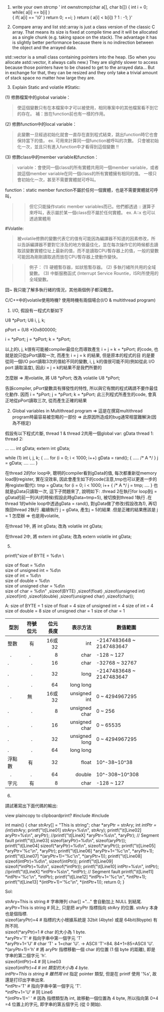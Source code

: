 1. write your own strcmp 
' int ownstrcmp(char a[], char b[])
{
   int i = 0;
   while( a[i] == b[i] )  
   {
      if( a[i] == '\0' ) 
        return 0;
      ++i;
   }
   return  ( a[i] < b[i]) ? 1 : -1;
}'

2. Compare array and list
std::array is just a class version of the classic C array. That means its size is fixed at compile time and it will be allocated as a single chunk (e.g. taking space on the stack). The advantage it has is slightly better performance because there is no indirection between the object and the arrayed data.  

std::vector is a small class containing pointers into the heap. (So when you allocate astd::vector, it always calls new.) They are slightly slower to access because those pointers have to be chased to get to the arrayed data... But in exchange for that, they can be resized and they only take a trivial amount of stack space no matter how large they are.


3. Explain Static and volatile
#Static:

(1) 修飾檔案中的global variable：
> 使這個變數只有在本檔案中才可以被使用，相同專案中的其他檔案看不到它的存在。
> 補：放在function前也有一樣的作用。

(2) 修飾function中的local variable：
> 此變數一旦經過初始化就會一直存在直到程式結束，跳出function時它也會保持當下的值，
> ex. 可用來計算同一個function被呼叫的次數。
> 只會被初始化一次，並且只有進入function中才看得到這個變數 !!

(3) 修飾class中的member variable和function：
> variable：會使同一個class的所有實體共用同一個member variable，或者說這個member variable在同一個class的所有實體擁有相同的值。
> 一樣只會初始化一次，甚至不需要實體就可呼叫。

function：static member function不屬於任何一個實體，也是不需要實體就可呼叫，
>> 但它只能操作static member variables而已。他們都透過 :: 運算子來呼叫，表示屬於某一個class但不屬於任何實體。 ex. A::x 也可以透過實體用

#Volatile:

> 被volatile修飾的變數代表它的值有可能因為編譯器不知道的因素修改，所以告訴編譯器不要對它涉及的地方做最佳化，並在每次操作它的時候都去讀取該變數實體位址上最新的值，而不是讀取CPU暫存器上的值，一般的變數可能因為剛剛讀取過而放在CPU暫存器上使動作變快。

>> 例子：
>> (1) 硬體暫存器，如狀態暫存器。
>> (2) 多執行緒所共用的全域變數。
>> (3) 中斷服務函式 (Interrupt Service Rountie，ISR)所使用的全域變數。

囧~ 我只能了解多執行緒的情況，其他兩個例子都沒概念。


C/C++中的volatile使用時機?
使用時機有兩個場合(I/O & multithread program)
1. I/O, 假設有一程式片斷如下

U8 *pPort;
U8 i, j, k;

pPort = (U8 *)0x800000;

i = *pPort; 
j = *pPort; 
k = *pPort; 

以上的i, j, k很有可能被compiler最佳化而導致產生
i = j = k = *pPort;
的code, 也就是說只從pPort讀取一次, 而產生 i = j = k 的結果, 但是原本的程式的目
的是要從同一個I/O port讀取3次的值給不同的變數, i, j, k的值很可能不同(例如從此
I/O port 讀取溫度), 因此i = j = k的結果不是我們所要的

怎麼辦 => 用volatile, 將
U8 *pPort;
改為
volatile U8 *pPort;

告訴compiler, pPort變數具有揮發性的特性, 所以與它有關的程式碼請不要作最佳化動作. 因而 
i = *pPort; 
j = *pPort; 
k = *pPort; 
此三列程式所產生的code, 會真正地從pPort讀取三次, 從而產生正確的結果

2. Global variables in Multithread program 
=> 這是在撰寫multithread program時最容易被忽略的一部份
=> 此原因所造成的bug通常相當難解決(因為不穩定)

假設有以下程式片斷, thread 1 & thread 2共用一個global var: gData 
thread 1: thread 2: 

... .... 
int gData; extern int gData; 

while (1) int i, j, k; 
{ 
.... for (i = 0; i < 1000; i++)
gData = rand(); { 
..... /* A */
} j = gData; 
.... 
.... } 

在thread 2的for loop中, 聰明的compiler看到gData的值, 每次都重新從memory load到register, 
實在沒效率, 因此會產生如下的code(注意,tmp也可以更進一步的用register取代):
tmp = gData;
for (i = 0; i < 1000; i++ 
{ 
/* A */
j = tmp; 
.... 
} 
也就是gData只讀取一次, 這下子問題來了, 說明如下:
.thread 2在執行for loop到j = gData的前一列(A)的時候(假設此時gData=tmp=5), 被切換到thread 1執行
.在thread 1的while loop中透過gData = rand(), 對gData做了修改(假設改為1), 再切換回thread 2執行
.繼續執行 j = gData, 產生j = 5的結果
.但是正確的結果應該是 j = 1
怎麼辦 => 也是用volatile,

在thread 1中, 將
int gData; 
改為
volatile int gData; 

在thread 2中, 將
extern int gData; 
改為
extern volatile int gData; 


5.
printf("size of BYTE = %d\n \

  size of float = %d\n \
   size of unsigned int = %d\n \
  size of int = %d\n \
  size of double = %d\n \
  size of unsigned char = %d\n \
  size of char = %d\n" 
  ,sizeof(BYTE)
  ,sizeof(float)
  ,sizeof(unsigned int)
  ,sizeof(int)
  ,sizeof(double)
  ,sizeof(unsigned char)
  ,sizeof(char));

A:
size of BYTE = 1
size of float = 4
size of unsigned int = 4
size of int = 4
size of double = 8
size of unsigned char = 1
size of char = 1
				

型別           | 符號位元  | 位元長度 | 表示方法 | 數值範圍
---------------|:--------:|--------:| -------:|------------------------
整數    | 有    |  16或32  |    int | -2147483648 ~ 2147483647
   .     |  .     |  8 |  char | -128 ~ 127
   .     |  .     | 16 |  char | -32768 ~ 32767
   .     |  .     |  32 |  long | -2147483648 ~ 2147483647
   .     |  .     | 64 |  long long | 
   .     | 無    |  16或32  |  unsigned int | 0 ~ 4294967295
   .    |   .    |  8 | unsigned char | 0 ~ 256
   .     |  .     | 16 | unsigned char | 0 ~ 65535
   .     |  .     |  32 | unsigned long | 0 ~ 4294967295
   .     |  .     | 64 |  long long |  
浮點數   | 有    |  32 |  float | 10^-38~10^38
   .     |  .     | 64 |  double | 10^-308~10^308
字元    | 有 |  8 |  char | -128 ~ 127



6.
請試著寫出下面代碼的輸出:

view plaincopy to clipboardprint?
#include 
#include 

int main() 
{ 
char strAry[] = "This is string"; 
char *aryPtr = strAry; 
int *intPtr = (int*)strAry; 
printf("\t[Line01] strAry=%s\n", strAry); 
printf("\t[Line02] aryPtr=%s\n", aryPtr); 
//printf("\t[LineX] *aryPtr=%s\n", *aryPtr); // Segment fault 
printf("\t[Line03] sizeof(aryPtr)=%d\n", sizeof(aryPtr)); 
printf("\t[Line04] sizeof(*aryPtr)=%d\n", sizeof(*aryPtr)); 
printf("\t[Line05] *aryPtr='%c'\n", *aryPtr); 
printf("\t[Line06] *aryPtr+1='%c'\n", *aryPtr+1); 
printf("\t[Line07] *(aryPtr+1)='%c'\n", *(aryPtr+1)); 
printf("\t[Line08] sizeof(intPtr)=%d\n", sizeof(intPtr)); 
printf("\t[Line09] sizeof(*intPtr)=%d\n", sizeof(*intPtr)); 
printf("\t[Line10] intPtr=%s\n", intPtr); 
//printf("\t[LineX] *intPtr=%s\n", *intPtr); // Segment fault 
printf("\t[Line11] *intPtr='%c'\n", *intPtr); 
printf("\t[Line12] *intPtr+1='%c'\n", *intPtr+1); 
printf("\t[Line13] *(intPtr+1)='%c'\n", *(intPtr+1)); 
return 0; 
} 

Sol:

 strAry=This is string # 字串陣列 char[] ="..." 會自動加上 NULL 到結尾.  
 aryPtr=This is string # 同上, 只是把 aryPtr 指標指向 strAry 的位置. strAry 本身也是個指標.  
 sizeof(aryPtr)=4 # 指標的大小根據系統是 32bit (4byte) 或是 64bit(8bypte) 有所不同.  
 sizeof(*aryPtr)=1 # char 的大小為 1 byte.  
 *aryPtr='T' # 指向字串中第一個字元 'T'  
 *aryPtr+1='U' # char 'T' + 1=char 'U'. -> ASCII 'T'=84. 84+1=85=ASCII 'U'.  
 *(aryPtr+1)='h' # 將 aryPtr 指標移動一個 char 的位置 (1 個 byte 的距離), 即是字串的第二個字元 'h'.  
 sizeof(intPtr)=4 # 同 Line03  
 sizeof(*intPtr)=4 # int 類型的大小為 4 byte.  
 intPtr=This is string # 雖然用 int* 指定 pointer 類型, 但是在 printf 使用 '%s', 故還是打印出字串出來.  
 *intPtr='T' # 指向字串中第一個字元 'T'.  
 *intPtr+1='U' # 同 Line6  
 *(intPtr+1)=' ' # 因為 指標類型為 int, 故移動一個位置為 4 byte, 所以指向第 0+4 =4 位置上的字元, 即字串的第五個字元 (從 0 開始).  

